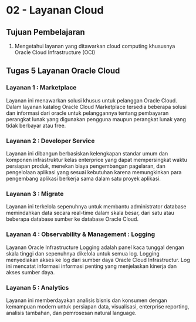 # 02 - Layanan Cloud

## Tujuan Pembelajaran

1. Mengetahui layanan yang ditawarkan cloud computing khususnya Oracle Cloud Infrastructure (OCI)

## Tugas 5 Layanan Oracle Cloud

### Layanan 1 : Marketplace

Layanan ini menawarkan solusi khusus untuk pelanggan Oracle Cloud. Dalam layanan katalog Oracle Cloud Marketplace tersedia beberapa solusi dan informasi dari oracle untuk pelanggannya tentang pembayaran perangkat lunak yang digunakan pengguna maupun perangkat lunak yang tidak berbayar atau free.

### Layanan 2 : Developer Service

Layanan ini dibangun berbasiskan kelengkapan standar umum dan komponen infrastruktur kelas enterprice yang dapat mempersingkat waktu persiapan produk, menekan biaya pengembangan pagelaran, dan pengelolaan aplikasi yang sesuai kebutuhan karena memungkinkan para pengembang aplikasi berkerja sama dalam satu proyek aplikasi.

### Layanan 3 : Migrate

Layanan ini terkelola sepenuhnya untuk membantu administrator database memindahkan data secara real-time dalam skala besar, dari satu atau beberapa database sumber ke database Oracle Cloud.

### Layanan 4 : Observability & Management : Logging

Layanan Oracle Infrastructure Logging adalah panel kaca tunggal dengan skala tinggi dan sepenuhnya dikelola untuk semua log. Logging menyediakan akses ke log dari sumber daya Oracle Cloud Infrastructur. Log ini mencatat informasi informasi penting yang menjelaskan kinerja dan akses sumber daya.

### Layanan 5 : Analytics

Layanan ini memberdayakan analisis bisnis dan konsumen dengan kemampuan modern untuk persiapan data, visualisasi, enterprise reporting, analisis tambahan, dan pemrosesan natural language. 





